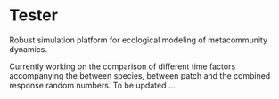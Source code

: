 # Tester
Robust simulation platform for ecological modeling of metacommunity dynamics.

Currently working on the comparison of different time factors accompanying the between species, between patch and the combined response random numbers. To be updated ...
